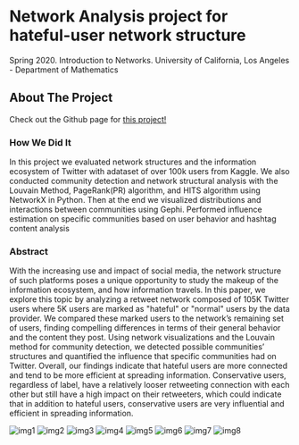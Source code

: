 # Network Analysis project for hateful-user network structure
Spring 2020. Introduction to Networks. University of California, Los Angeles - Department of Mathematics
## About The Project
Check out the Github page for [this project!](https://github.com/leanneLLL/network-analysis)
### How We Did It
In this project we evaluated network structures and the information ecosystem of Twitter with adataset of over 100k users from Kaggle.
We also conducted community detection and network structural analysis with the Louvain Method, PageRank(PR) algorithm,
and HITS algorithm using NetworkX in Python. Then at the end we visualized distributions and interactions between communities using Gephi. Performed influence estimation on
specific communities based on user behavior and hashtag content analysis
### Abstract
With the increasing use and impact of social media, the network structure of such platforms poses a unique opportunity to study the makeup of the information ecosystem, and how information travels. In this paper, we explore this topic by analyzing a retweet network composed of 105K Twitter users where 5K users are marked as "hateful" or "normal" users by the data provider. We compared these marked users to the network’s remaining set of users, finding compelling differences in terms of their general behavior and the content they post. Using network visualizations and the Louvain method for community detection, we detected possible communities’ structures and quantified the influence that specific communities had on Twitter. Overall, our findings indicate that hateful users are more connected and tend to be more efficient at spreading information. Conservative users, regardless of label, have a relatively looser retweeting connection with each other but still have a high impact on their retweeters, which could indicate that in addition to hateful users, conservative users are very influential and efficient in spreading information.

![img1](https://raw.githubusercontent.com/leanneLLL/network-analysis/master/image-of-paper/page1.png)
![img2](https://raw.githubusercontent.com/leanneLLL/network-analysis/master/image-of-paper/page2.png)
![img3](https://raw.githubusercontent.com/leanneLLL/network-analysis/master/image-of-paper/page3.png)
![img4](https://raw.githubusercontent.com/leanneLLL/network-analysis/master/image-of-paper/page4.png)
![img5](https://raw.githubusercontent.com/leanneLLL/network-analysis/master/image-of-paper/page5.png)
![img6](https://raw.githubusercontent.com/leanneLLL/network-analysis/master/image-of-paper/page6.png)
![img7](https://raw.githubusercontent.com/leanneLLL/network-analysis/master/image-of-paper/page7.png)
![img8](https://raw.githubusercontent.com/leanneLLL/network-analysis/master/image-of-paper/page8.png)


